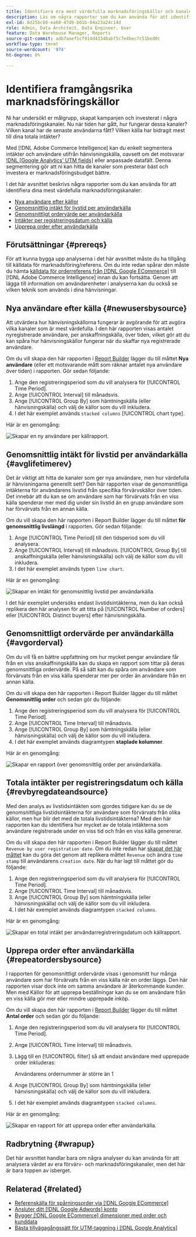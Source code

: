 ```yaml
---
title: Identifiera era mest värdefulla marknadsföringskällor och kanaler
description: Läs om några rapporter som du kan använda för att identifiera dina mest värdefulla marknadsföringskanaler.
exl-id: 8d25bc80-ea60-47db-b01b-04a23a24c14d
role: Admin, Data Architect, Data Engineer, User
feature: Data Warehouse Manager, Reports
source-git-commit: adb7aaef1cf914d43348abf5c7e4bec7c51bed0c
workflow-type: tm+mt
source-wordcount: '974'
ht-degree: 0%

---
```


# Identifiera framgångsrika marknadsföringskällor

Ni har undersökt er målgrupp, skapat kampanjen och investerat i några marknadsföringskanaler. Nu när tiden har gått, hur fungerar dessa kanaler? Vilken kanal har de senaste användarna fått? Vilken källa har bidragit mest till dina totala intäkter?

Med [!DNL Adobe Commerce Intelligence] kan du enkelt segmentera intäkter och användare utifrån hänvisningskälla, oavsett om det motsvarar [!DNL [Google Analytics' UTM fields]](https://support.google.com/analytics/answer/1191184?hl=en) eller anpassade datafält. Denna segmentering gör att ni kan hitta de kanaler som presterar bäst och investera er marknadsföringsbudget bättre.

I det här avsnittet beskrivs några rapporter som du kan använda för att identifiera dina mest värdefulla marknadsföringskanaler:

* [Nya användare efter källor](#newusersbysource)
* [Genomsnittlig intäkt för livstid per användarkälla](#avglifetimerev)
* [Genomsnittligt ordervärde per användarkälla](#avgorderval)
* [Intäkter per registreringsdatum och källa](#revbyregdateandsource)
* [Upprepa order efter användarkälla](#repeatordersbysource)

## Förutsättningar {#prereqs}

För att kunna bygga upp analyserna i det här avsnittet måste du ha tillgång till källdata för marknadsföring/referens. Om du inte redan spårar den måste du hämta [källdata för orderreferens från  [!DNL Google ECommerce]](../importing-data/integrations/google-ecommerce.md) till [!DNL Adobe Commerce Intelligence] innan du kan fortsätta. Genom att lägga till information om användarenheter i analyserna kan du också se vilken teknik som används i dina hänvisningar.

## Nya användare efter källa {#newusersbysource}

Att utvärdera hur hänvisningskällorna fungerar är avgörande för att avgöra vilka kanaler som är mest värdefulla. I den här rapporten visas antalet nyregistrerade användare, per anskaffningskälla, över tiden, vilket gör att du kan spåra hur hänvisningskällor fungerar när du skaffar nya registrerade användare.

Om du vill skapa den här rapporten i [Report Builder](../../tutorials/using-visual-report-builder.md) lägger du till måttet **Nya användare** (eller ett motsvarande mått som räknar antalet nya användare över tiden) i rapporten. Gör sedan följande:

1. Ange den registreringsperiod som du vill analysera för [!UICONTROL Time Period].
1. Ange [!UICONTROL Interval] till månadsvis.
1. Ange [!UICONTROL Group By] som hämtningskälla (eller hänvisningskälla) och välj de källor som du vill inkludera.
1. I det här exemplet används `stacked columns` [!UICONTROL chart type].

Här är en genomgång:

![Skapar en ny användare per källrapport.](../../assets/New_Users_by_source.gif)

## Genomsnittlig intäkt för livstid per användarkälla {#avglifetimerev}

Det är viktigt att hitta de kanaler som ger nya användare, men hur värdefulla är hänvisningarna generellt sett? Den här rapporten visar de genomsnittliga intäkterna för användarens livstid från specifika förvärvskällor över tiden. Det innebär att du kan se om användare som har förvärvats från en viss källa spenderar mer med dig under sin livstid än en grupp användare som har förvärvats från en annan källa.

Om du vill skapa den här rapporten i Report Builder lägger du till måttet **för genomsnittlig livslängd** i rapporten. Gör sedan följande:

1. Ange [!UICONTROL Time Period] till den tidsperiod som du vill analysera.
1. Ange [!UICONTROL Interval] till månadsvis.
   [!UICONTROL Group By] till anskaffningskälla (eller hänvisningskälla) och välj de källor som du vill inkludera.
1. I det här exemplet används typen `line chart`.

Här är en genomgång:

![Skapar en intäkt för genomsnittlig livstid per användarkälla](../../assets/Lifetime_revenue_by_user_source.gif).

I det här exemplet undersöks endast livstidsintäkterna, men du kan också replikera den här analysen för att titta på [!UICONTROL Number of orders] eller [!UICONTROL Distinct buyers] efter hänvisningskälla.

## Genomsnittligt ordervärde per användarkälla {#avgorderval}

Om du vill få en bättre uppfattning om hur mycket pengar användare får från en viss anskaffningskälla kan du skapa en rapport som tittar på deras genomsnittliga ordervärde. På så sätt kan du spåra om användare som förvärvats från en viss källa spenderar mer per order än användare från en annan källa.

Om du vill skapa den här rapporten i Report Builder lägger du till måttet **Genomsnittlig order** och sedan gör du följande:

1. Ange den registreringsperiod som du vill analysera för [!UICONTROL Time Period].
1. Ange [!UICONTROL Time Interval] till månadsvis.
1. Ange [!UICONTROL Group By] som hämtningskälla (eller hänvisningskälla) och välj de källor som du vill inkludera.
1. I det här exemplet används diagramtypen **staplade kolumner**.

Här är en genomgång:

![Skapar en rapport över genomsnittlig order per användarkälla.](../../assets/Average_order_value_by_source.gif)

## Totala intäkter per registreringsdatum och källa {#revbyregdateandsource}

Med den analys av livstidsintäkten som gjordes tidigare kan du se de genomsnittliga livstidsintäkterna för användare som förvärvats från olika källor, men hur blir det med de totala livstidsintäkterna? Med den här rapporten kan du identifiera hur mycket av de totala intäkterna som användare registrerade under en viss tid och från en viss källa genererar.

Om du vill skapa den här rapporten i Report Builder lägger du till måttet `Revenue by user registration date`. Om du inte redan har [skapat det här måttet](../../data-user/reports/ess-manage-data-metrics.md) kan du göra det genom att replikera måttet `Revenue` och ändra `time stamp` till användarens `creation date`. När du har lagt till måttet gör du följande:

1. Ange den registreringsperiod som du vill analysera för [!UICONTROL Time Period].
1. Ange [!UICONTROL Time Interval] till månadsvis.
1. Ange [!UICONTROL Group By] som hämtningskälla (eller hänvisningskälla) och välj de källor som du vill inkludera.
1. I det här exemplet används diagramtypen `stacked columns`.

Här är en genomgång:

![Skapar en total intäkt per användarregistreringsdatum och källrapport.](../../assets/Revenue_by_user_registration_date_and_source.gif)

## Upprepa order efter användarkälla {#repeatordersbysource}

I rapporten för genomsnittligt ordervärde visas i genomsnitt hur många användare som har förvärvats från en viss källa när en order läggs. Den här rapporten visar dock inte om samma användare är återkommande kunder. Men med Källor för att upprepa beställningar kan du se om användare från en viss källa gör mer eller mindre upprepade inköp.

Om du vill skapa den här rapporten i [Report Builder](../../tutorials/using-visual-report-builder.md) lägger du till måttet **Antal order** och sedan gör du följande:

1. Ange den registreringsperiod som du vill analysera för [!UICONTROL Time Period].
1. Ange [!UICONTROL Time Interval] till månadsvis.
1. Lägg till en [!UICONTROL filter] så att endast användare med upprepade order inkluderas:

   Användarens ordernummer är större än 1

1. Ange [!UICONTROL Group By] som hämtningskälla (eller hänvisningskälla) och välj de källor som du vill inkludera.
1. I det här exemplet används diagramtypen `stacked columns`.

Här är en genomgång:

![Skapar en rapport för att upprepa order efter användarkälla.](../../assets/Repeat_orders_by_user_source.gif)


## Radbrytning {#wrapup}

Det här avsnittet handlar bara om några analyser du kan använda för att analysera värdet av era förvärv- och marknadsföringskanaler, men det här är bara toppen av isberget.

## Relaterad {#related}

* [Referenskälla för spårningsorder via  [!DNL Google ECommerce]](../importing-data/integrations/google-ecommerce.md)
* [Ansluter ditt [!DNL Google Adwords] konto](../importing-data/integrations/google-adwords.md)
* [Bygger [!DNL Google ECommerce] dimensioner med order och kunddata](../data-warehouse-mgr/bldg-google-ecomm-dim.md)
* [Bästa tillvägagångssätt för UTM-taggning i  [!DNL Google Analytics]](../../best-practices/utm-tagging-google.md)
